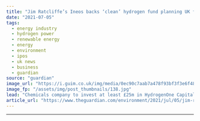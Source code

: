 ```yaml
---
title: "Jim Ratcliffe’s Ineos backs ‘clean’ hydrogen fund planning UK float"
date: "2021-07-05"
tags: 
  - energy industry
  - hydrogen power
  - renewable energy
  - energy
  - environment
  - ipos
  - uk news
  - business
  - guardian
source: "guardian"
image_url: "https://i.guim.co.uk/img/media/0ec90c7aab7a478f93bf3f3e6f486466ba5c7998/21_148_3475_2084/master/3475.jpg?width=460&quality=85&auto=format&fit=max&s=ee2b89596e10df9db26ff1edec5b684d"
image_fp: "/assets/img/post_thumbnails/138.jpg"
lead: "Chemicals company to invest at least £25m in HydrogenOne Capital Growth as it targets green economyThe chemicals company owned by Sir Jim Ratcliffe has agreed to become a cornerstone investor in a new “clean” hydrogen fund that plans to list on the L..."
article_url: "https://www.theguardian.com/environment/2021/jul/05/jim-ratcliffe-ineos-clean-hydrogen-fund-uk-float-hydrogenone-capital-growth"
---
```


---
